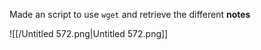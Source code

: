 Made an script to use `wget` and retrieve the different **notes**

![[/Untitled 572.png|Untitled 572.png]]
